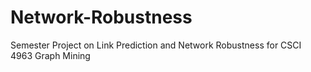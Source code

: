 # Network-Robustness
Semester Project on Link Prediction and Network Robustness for CSCI 4963 Graph Mining
